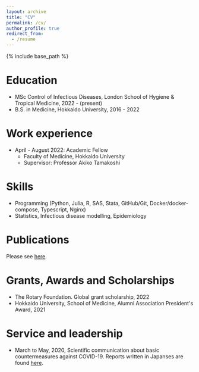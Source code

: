 ```yaml
---
layout: archive
title: "CV"
permalink: /cv/
author_profile: true
redirect_from:
  - /resume
---
```


{% include base_path %}

Education
======
* MSc Control of Infectious Diseases, London School of Hygiene & Tropical Medicine, 2022 - (present)
* B.S. in Medicine, Hokkaido University, 2016 - 2022

Work experience
======
* April - August 2022: Academic Fellow
  * Faculty of Medicine, Hokkaido University
  * Supervisor: Professor Akiko Tamakoshi

Skills
======
* Programming (Python, Julia, R, SAS, Stata, GitHub/Git, Docker/docker-compose, Typescript, Nginx)
* Statistics, Infectious disease modelling, Epidemiology

Publications
======
Please see [here](/publications/).

Grants, Awards and Scholarships
=====
* The Rotary Foundation. Global grant scholarship, 2022
* Hokkaido University, School of Medicine, Alumni Association President's Award, 2021

Service and leadership
======
* March to May, 2020, Scientific communication about basic countermeasures against COVID-19. Reports written in Japanses are found [here](https://no-more-corona.com/).
